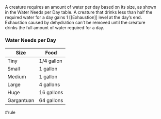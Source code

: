 A creature requires an amount of water per day based on its size, as shown in the Water Needs per Day table. A creature that drinks less than half the required water for a day gains 1 [[Exhaustion]] level at the day’s end. Exhaustion caused by dehydration can’t be removed until the creature drinks the full amount of water required for a day.
### Water Needs per Day
| Size       | Food      |
| ---------- | --------- |
| Tiny       | 1/4 gallon |
| Small      | 1 gallon   |
| Medium     | 1 gallon   |
| Large      | 4 gallons  |
| Huge       | 16 gallons |
| Gargantuan | 64 gallons |

#rule